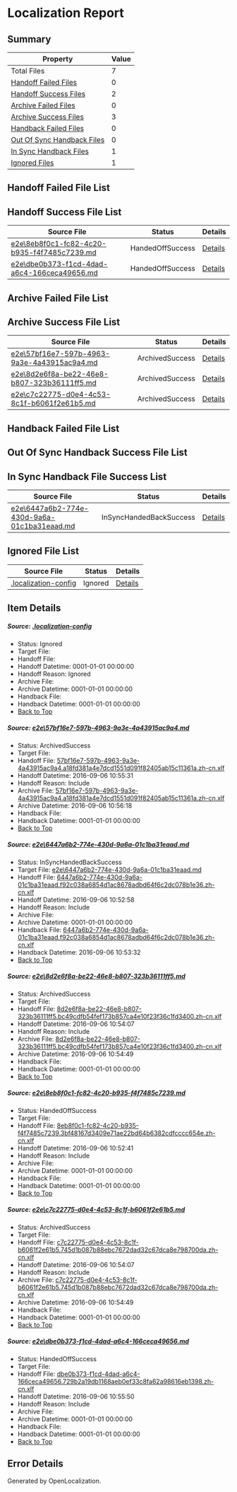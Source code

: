 # <a name='report-top'></a> Localization Report

## Summary
 Property | Value 
 -------- | ----- 
 Total Files | 7
[ Handoff Failed Files ](#handoff-failed-list)| 0
[ Handoff Success Files ](#handoff-success-list)| 2
[ Archive Failed Files ](#archive-failed-list)| 0
[ Archive Success Files ](#archive-success-list)| 3
[ Handback Failed Files ](#handback-failed-list)| 0
[ Out Of Sync Handback Files ](#outofsync-handback-success-list)| 0
[ In Sync Handback Files ](#insync-handback-success-list)| 1
[ Ignored Files ](#ignored-list)| 1

## <a name='handoff-failed-list'></a> Handoff Failed File List

## <a name='handoff-success-list'></a> Handoff Success File List
 Source File | Status | Details 
 ----------- | ------ | ------- 
 [e2e\8eb8f0c1-fc82-4c20-b935-f4f7485c7239.md](https://github.com/OpenLocalizationTestOrg/ol-test0/blob/a5fdd6573081f85c809c20de4a7bd1687587f24c/e2e/8eb8f0c1-fc82-4c20-b935-f4f7485c7239.md) | HandedOffSuccess | [Details](#f7d22e2fbcb907ff2de8aa944583f606404f4ddd4)
 [e2e\dbe0b373-f1cd-4dad-a6c4-166ceca49656.md](https://github.com/OpenLocalizationTestOrg/ol-test0/blob/b21f5bdfc6202b5611d17d88b34d84f10834e069/e2e/dbe0b373-f1cd-4dad-a6c4-166ceca49656.md) | HandedOffSuccess | [Details](#498f83b7876069afdbe976a345332ef099d202776)

## <a name='archive-failed-list'></a> Archive Failed File List

## <a name='archive-success-list'></a> Archive Success File List
 Source File | Status | Details 
 ----------- | ------ | ------- 
 [e2e\57bf16e7-597b-4963-9a3e-4a43915ac9a4.md](https://github.com/OpenLocalizationTestOrg/ol-test0/blob/8afb242a80529595a93e2ed7bc26613ee466705c/e2e/57bf16e7-597b-4963-9a3e-4a43915ac9a4.md) | ArchivedSuccess | [Details](#c1618e0c9ba03a1d4ff32d88ce707705559abcf01)
 [e2e\8d2e6f8a-be22-46e8-b807-323b36111ff5.md](https://github.com/OpenLocalizationTestOrg/ol-test0/blob/ab6ad9d6c21438be75449cd3158786c59b9dce59/e2e/8d2e6f8a-be22-46e8-b807-323b36111ff5.md) | ArchivedSuccess | [Details](#fa61ad5efb83a0d23475529981e8b364dbf7f8d33)
 [e2e\c7c22775-d0e4-4c53-8c1f-b6061f2e61b5.md](https://github.com/OpenLocalizationTestOrg/ol-test0/blob/ab6ad9d6c21438be75449cd3158786c59b9dce59/e2e/c7c22775-d0e4-4c53-8c1f-b6061f2e61b5.md) | ArchivedSuccess | [Details](#6b09e50a98d6c3fb77c18827913b6f19cce991855)

## <a name='handback-failed-list'></a> Handback Failed File List

## <a name='outofsync-handback-success-list'></a> Out Of Sync Handback Success File List

## <a name='insync-handback-success-list'></a> In Sync Handback File Success List
 Source File | Status | Details 
 ----------- | ------ | ------- 
 [e2e\6447a6b2-774e-430d-9a6a-01c1ba31eaad.md](https://github.com/OpenLocalizationTestOrg/ol-test0/blob/006e123abd3eea4d13dfaaacf78de0e12e4cb59f/e2e/6447a6b2-774e-430d-9a6a-01c1ba31eaad.md) | InSyncHandedBackSuccess | [Details](#b2fd0d6a73296be30cfd5bf9200152ebb369e91f2)

## <a name='ignored-list'></a> Ignored File List
 Source File | Status | Details 
 ----------- | ------ | ------- 
 [.localization-config](https://github.com/OpenLocalizationTestOrg/ol-test0/blob/b21f5bdfc6202b5611d17d88b34d84f10834e069/.localization-config) | Ignored | [Details](#3d4f252ac210baf56311d7e97dcc2db10974dbd20)

## Item Details
##### <a name='3d4f252ac210baf56311d7e97dcc2db10974dbd20'></a> Source: [.localization-config](https://github.com/OpenLocalizationTestOrg/ol-test0/blob/b21f5bdfc6202b5611d17d88b34d84f10834e069/.localization-config)
* Status: Ignored
* Target File: 
* Handoff File: 
* Handoff Datetime: 0001-01-01 00:00:00
* Handoff Reason: Ignored
* Archive File: 
* Archive Datetime: 0001-01-01 00:00:00
* Handback File: 
* Handback Datetime: 0001-01-01 00:00:00
* [Back to Top](#report-top)

##### <a name='c1618e0c9ba03a1d4ff32d88ce707705559abcf01'></a> Source: [e2e\57bf16e7-597b-4963-9a3e-4a43915ac9a4.md](https://github.com/OpenLocalizationTestOrg/ol-test0/blob/8afb242a80529595a93e2ed7bc26613ee466705c/e2e/57bf16e7-597b-4963-9a3e-4a43915ac9a4.md)
* Status: ArchivedSuccess
* Target File: 
* Handoff File: [57bf16e7-597b-4963-9a3e-4a43915ac9a4.a18fd381a4e7dcd1551d091f82405ab15c11361a.zh-cn.xlf](https://github.com/OpenLocalizationTestOrg/ol-test0-handoff/blob/aee2f80347941c2c166ec94302d956756cc2856a/ol-handoff/OpenLocalizationTestOrg/ol-test0-zhcn/ci/ht/57bf16e7-597b-4963-9a3e-4a43915ac9a4.a18fd381a4e7dcd1551d091f82405ab15c11361a.zh-cn.xlf)
* Handoff Datetime: 2016-09-06 10:55:31
* Handoff Reason: Include
* Archive File: [57bf16e7-597b-4963-9a3e-4a43915ac9a4.a18fd381a4e7dcd1551d091f82405ab15c11361a.zh-cn.xlf](https://github.com/OpenLocalizationTestOrg/ol-test0-handoff/blob/cf17f8e62687bee81542c09ce15e1949de195a76/ol-archive/OpenLocalizationTestOrg/ol-test0-zhcn/ci/ht/57bf16e7-597b-4963-9a3e-4a43915ac9a4.a18fd381a4e7dcd1551d091f82405ab15c11361a.zh-cn.xlf)
* Archive Datetime: 2016-09-06 10:56:18
* Handback File: 
* Handback Datetime: 0001-01-01 00:00:00
* [Back to Top](#report-top)

##### <a name='b2fd0d6a73296be30cfd5bf9200152ebb369e91f2'></a> Source: [e2e\6447a6b2-774e-430d-9a6a-01c1ba31eaad.md](https://github.com/OpenLocalizationTestOrg/ol-test0/blob/006e123abd3eea4d13dfaaacf78de0e12e4cb59f/e2e/6447a6b2-774e-430d-9a6a-01c1ba31eaad.md)
* Status: InSyncHandedBackSuccess
* Target File: [e2e\6447a6b2-774e-430d-9a6a-01c1ba31eaad.md](https://github.com/OpenLocalizationTestOrg/ol-test0-zhcn/blob/828592ba69f822d57b5cdc6d9459b3fd5babe62c/e2e/6447a6b2-774e-430d-9a6a-01c1ba31eaad.md)
* Handoff File: [6447a6b2-774e-430d-9a6a-01c1ba31eaad.f92c038a6854d1ac8678adbd64f6c2dc078b1e36.zh-cn.xlf](https://github.com/OpenLocalizationTestOrg/ol-test0-handoff/blob/7e75404edb54d04396c7afd8c421537d2c442a77/ol-handoff/OpenLocalizationTestOrg/ol-test0-zhcn/ci/ht/6447a6b2-774e-430d-9a6a-01c1ba31eaad.f92c038a6854d1ac8678adbd64f6c2dc078b1e36.zh-cn.xlf)
* Handoff Datetime: 2016-09-06 10:52:58
* Handoff Reason: Include
* Archive File: 
* Archive Datetime: 0001-01-01 00:00:00
* Handback File: [6447a6b2-774e-430d-9a6a-01c1ba31eaad.f92c038a6854d1ac8678adbd64f6c2dc078b1e36.zh-cn.xlf](https://github.com/OpenLocalizationTestOrg/ol-test0-handback/blob/82ce461ba332a7c33883cda7f387bff9dc074274/ol-handback/OpenLocalizationTestOrg/ol-test0-zhcn/ci/ht/6447a6b2-774e-430d-9a6a-01c1ba31eaad.f92c038a6854d1ac8678adbd64f6c2dc078b1e36.zh-cn.xlf)
* Handback Datetime: 2016-09-06 10:53:32
* [Back to Top](#report-top)

##### <a name='fa61ad5efb83a0d23475529981e8b364dbf7f8d33'></a> Source: [e2e\8d2e6f8a-be22-46e8-b807-323b36111ff5.md](https://github.com/OpenLocalizationTestOrg/ol-test0/blob/ab6ad9d6c21438be75449cd3158786c59b9dce59/e2e/8d2e6f8a-be22-46e8-b807-323b36111ff5.md)
* Status: ArchivedSuccess
* Target File: 
* Handoff File: [8d2e6f8a-be22-46e8-b807-323b36111ff5.bc49cdfb54fef173b857ca4e10f23f36c1fd3400.zh-cn.xlf](https://github.com/OpenLocalizationTestOrg/ol-test0-handoff/blob/db267e4226a5efebc928b318d8bb52b67bb5dab0/ol-handoff/OpenLocalizationTestOrg/ol-test0-zhcn/ci/ht/8d2e6f8a-be22-46e8-b807-323b36111ff5.bc49cdfb54fef173b857ca4e10f23f36c1fd3400.zh-cn.xlf)
* Handoff Datetime: 2016-09-06 10:54:07
* Handoff Reason: Include
* Archive File: [8d2e6f8a-be22-46e8-b807-323b36111ff5.bc49cdfb54fef173b857ca4e10f23f36c1fd3400.zh-cn.xlf](https://github.com/OpenLocalizationTestOrg/ol-test0-handoff/blob/1e4c6886d643ddfd69775f890125ef15eb06c574/ol-archive/OpenLocalizationTestOrg/ol-test0-zhcn/ci/ht/8d2e6f8a-be22-46e8-b807-323b36111ff5.bc49cdfb54fef173b857ca4e10f23f36c1fd3400.zh-cn.xlf)
* Archive Datetime: 2016-09-06 10:54:49
* Handback File: 
* Handback Datetime: 0001-01-01 00:00:00
* [Back to Top](#report-top)

##### <a name='f7d22e2fbcb907ff2de8aa944583f606404f4ddd4'></a> Source: [e2e\8eb8f0c1-fc82-4c20-b935-f4f7485c7239.md](https://github.com/OpenLocalizationTestOrg/ol-test0/blob/a5fdd6573081f85c809c20de4a7bd1687587f24c/e2e/8eb8f0c1-fc82-4c20-b935-f4f7485c7239.md)
* Status: HandedOffSuccess
* Target File: 
* Handoff File: [8eb8f0c1-fc82-4c20-b935-f4f7485c7239.3bf48167d3409e71ae22bd64b6382cdfcccc654e.zh-cn.xlf](https://github.com/OpenLocalizationTestOrg/ol-test0-handoff/blob/070bde36254869f30536b2c5dba09a6c5f4225f2/ol-handoff/OpenLocalizationTestOrg/ol-test0-zhcn/ci/ht/8eb8f0c1-fc82-4c20-b935-f4f7485c7239.3bf48167d3409e71ae22bd64b6382cdfcccc654e.zh-cn.xlf)
* Handoff Datetime: 2016-09-06 10:52:41
* Handoff Reason: Include
* Archive File: 
* Archive Datetime: 0001-01-01 00:00:00
* Handback File: 
* Handback Datetime: 0001-01-01 00:00:00
* [Back to Top](#report-top)

##### <a name='6b09e50a98d6c3fb77c18827913b6f19cce991855'></a> Source: [e2e\c7c22775-d0e4-4c53-8c1f-b6061f2e61b5.md](https://github.com/OpenLocalizationTestOrg/ol-test0/blob/ab6ad9d6c21438be75449cd3158786c59b9dce59/e2e/c7c22775-d0e4-4c53-8c1f-b6061f2e61b5.md)
* Status: ArchivedSuccess
* Target File: 
* Handoff File: [c7c22775-d0e4-4c53-8c1f-b6061f2e61b5.745d1b087b88ebc7672dad32c67dca8e798700da.zh-cn.xlf](https://github.com/OpenLocalizationTestOrg/ol-test0-handoff/blob/db267e4226a5efebc928b318d8bb52b67bb5dab0/ol-handoff/OpenLocalizationTestOrg/ol-test0-zhcn/ci/ht/c7c22775-d0e4-4c53-8c1f-b6061f2e61b5.745d1b087b88ebc7672dad32c67dca8e798700da.zh-cn.xlf)
* Handoff Datetime: 2016-09-06 10:54:07
* Handoff Reason: Include
* Archive File: [c7c22775-d0e4-4c53-8c1f-b6061f2e61b5.745d1b087b88ebc7672dad32c67dca8e798700da.zh-cn.xlf](https://github.com/OpenLocalizationTestOrg/ol-test0-handoff/blob/1e4c6886d643ddfd69775f890125ef15eb06c574/ol-archive/OpenLocalizationTestOrg/ol-test0-zhcn/ci/ht/c7c22775-d0e4-4c53-8c1f-b6061f2e61b5.745d1b087b88ebc7672dad32c67dca8e798700da.zh-cn.xlf)
* Archive Datetime: 2016-09-06 10:54:49
* Handback File: 
* Handback Datetime: 0001-01-01 00:00:00
* [Back to Top](#report-top)

##### <a name='498f83b7876069afdbe976a345332ef099d202776'></a> Source: [e2e\dbe0b373-f1cd-4dad-a6c4-166ceca49656.md](https://github.com/OpenLocalizationTestOrg/ol-test0/blob/b21f5bdfc6202b5611d17d88b34d84f10834e069/e2e/dbe0b373-f1cd-4dad-a6c4-166ceca49656.md)
* Status: HandedOffSuccess
* Target File: 
* Handoff File: [dbe0b373-f1cd-4dad-a6c4-166ceca49656.729b2a19db1168aeb0ef33c8fa62a98616eb1398.zh-cn.xlf](https://github.com/OpenLocalizationTestOrg/ol-test0-handoff/blob/b8be64211dd2546d99b408c0d15770cb6269cca7/ol-handoff/OpenLocalizationTestOrg/ol-test0-zhcn/ci/ht/dbe0b373-f1cd-4dad-a6c4-166ceca49656.729b2a19db1168aeb0ef33c8fa62a98616eb1398.zh-cn.xlf)
* Handoff Datetime: 2016-09-06 10:55:50
* Handoff Reason: Include
* Archive File: 
* Archive Datetime: 0001-01-01 00:00:00
* Handback File: 
* Handback Datetime: 0001-01-01 00:00:00
* [Back to Top](#report-top)


## Error Details

Generated by OpenLocalization.
